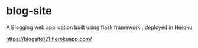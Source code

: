 # blog-site
A Blogging web application built using flask framework , deployed in Heroku

https://blogsite121.herokuapp.com/
